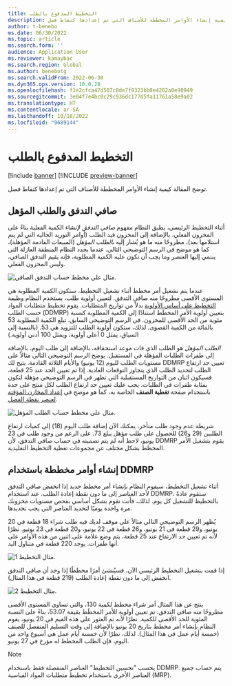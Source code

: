 ```yaml
---
title: التخطيط المدفوع بالطلب
description: توضح المقالة كيفية إنشاء الأوامر المخططة للأصناف التي تم إعدادها كنقاط فصل.
author: t-benebo
ms.date: 06/30/2022
ms.topic: article
ms.search.form: ''
audience: Application User
ms.reviewer: kamaybac
ms.search.region: Global
ms.author: benebotg
ms.search.validFrom: 2022-06-30
ms.dyn365.ops.version: 10.0.28
ms.openlocfilehash: f1e2cfca47d507c8de7f9323bb8e4262a0e90949
ms.sourcegitcommit: 3e04f7e4bc0c29c936dc177d5fa11761a58e9a02
ms.translationtype: HT
ms.contentlocale: ar-SA
ms.lasthandoff: 10/18/2022
ms.locfileid: "9689144"
---
```

# <a name="demand-driven-planning"></a>التخطيط المدفوع بالطلب

[!include [banner](../../includes/banner.md)]
[!INCLUDE [preview-banner](../../includes/preview-banner.md)]
<!-- KFM: Preview until further notice -->

توضح المقالة كيفية إنشاء الأوامر المخططة للأصناف التي تم إعدادها كنقاط فصل.

## <a name="net-flow-and-qualified-demand"></a>صافي التدفق والطلب المؤهل

أثناء التخطيط الرئيسي، يطبق النظام مفهوم *صافي التدفق* لإنشاء الكمية الفعلية بناءً على المخزون الفعلي، بالإضافة إلى المخزون قيد الطلب (أوامر التوريد الحالية التي لم يتم استلامها بعد)، مطروحًا منه ما هو يُشار إليه *بالطلب المؤهل* (المبيعات القادمة المؤهلة)، كما هو موضح في الرسم التوضيحي التالي. عندما يحدد النظام المنطقة العازلة التي ينتمي إليها العنصر وما يجب أن تكون عليه الكمية المطلوبة، فإنه يقيم التدفق الصافي، وليس المخزون الفعلي.

![مثال على مخطط حساب التدفق الصافي.](media/ddmrp-net-flow-example.png "مثال على مخطط حساب التدفق الصافي")

عندما يتم تشغيل أمر مخطط أثناء تشغيل التخطيط، ستكون الكمية المطلوبة هي المستوى الأقصى مطروحًا منه صافي التدفق. لتعيين أولوية طلب، يستخدم النظام وظيفة [التخطيط على أساس الأولوية](priority-based-planning.md) بدلاً من تواريخ المتطلبات. يقوم تخطيط متطلبات المواد حسب الطلب (DDMRP) بتعيين أولوية الأمر المخطَط استنادًا إلى الكمية المطلوبة كنسبة مئوية من الحد الأقصى للمخزون. في الرسم التوضيحي السابق، تبلغ الكمية المطلوبة 53 بالمائة من الكمية القصوى. لذلك، ستكون أولوية الطلب للتزويد هي 53. (بالنسبة إلى السياق، يمثل 0 أعلى أولوية، ويمثل 100 أدنى أولوية.)

*الطلب المؤهل* هو الطلب الذي فات موعد استحقاقه، بالإضافة إلى طلب اليوم، بالإضافة إلى طفرات الطلبات المؤهلة في المستقبل. يوضح الرسم التوضيحي التالي مثالاً على مستويات الطلب لليوم (12 يونيو) والأيام الثلاثة القادمة. يتيح لك DDMRP تعيين حد ارتفاع الطلب لتحديد الطلب الذي يتجاوز التوقعات العادية. إذا تم تعيين الحد عند 25 قطعة، فسيكون اثنان من التواريخ المستقبلية التي تظهر في الرسم التوضيحي مؤهلة لتكون بمثابة طفرات في الطلبات. يجب عليك تعيين حد ارتفاع الطلب لكل منتج على حدة باستخدام صفحة **تغطية الصنف** الخاصة به، كما هو موضح في [إعداد المخازن المؤقتة لعنصر نقطة الفصل](ddmrp-buffer-profile-and-levels.md#set-up-buffers).

![مثال على مخطط حساب الطلب المؤهل.](media/ddmrp-net-qualified-demand-example.png "مثال على مخطط حساب الطلب المؤهل")

شريطة عدم وجود طلب متأخر، يمكنك الآن إضافة طلب اليوم (18) إلى كميات ارتفاع الطلبين (29 و26) للحصول على طلب مؤهل يبلغ 73. على الرغم من وجود طلب في 23 يونيو، لاحظ أنه لم يتم تضمينه في حساب صافي التدفق، لأن DDMRP يقوم بتشغيل الأمر المخطط بشكل مختلف عن مجموعات تغطية التخطيط التقليدية.

## <a name="generating-planned-orders-with-ddmrp"></a>إنشاء أوامر مخططة باستخدام DDMRP

أثناء تشغيل التخطيط، سيقوم النظام بإنشاء أمر مخطط جديد إذا انخفض صافي التدفق لأحد العناصر إلى ما دون نقطة إعادة الطلب. عند استخدام DDMRP، ستقوم عادةً بالتخطيط للتشغيل كل يوم. لذلك، فأنت تقوم بشكل أساسي بفحص مستويات مخزونك مرة واحدة يوميًا لتحديد العناصر التي يجب تجديدها.

يُظهر الرسم التوضيحي التالي مثالاً على موقف لديك فيه طلب شراء 18 قطعة في 20 يونيو، و29 قطعة في 21 يونيو، و26 قطعة في 22 يونيو، و20 قطعة في 23 يونيو. نظرًا لأنه تم تعيين حد الارتفاع عند 25 قطعة، يتم وضع علامة على اثنين من هذه الأوامر على أنها طفرات. يوجد 220 قطعة في متناول اليد.

![مثال التخطيط 1.](media/ddmrp-planning-example-1.png "مثال التخطيط 1")

إذا قمت بتشغيل التخطيط الرئيسي الآن، فسيُنشئ أمرًا مخططًا إذا وجد أن صافي التدفق انخفض إلى ما دون نقطة إعادة الطلب (219 قطعة في هذا المثال).

![مثال التخطيط 2.](media/ddmrp-planning-example-2.png "مثال التخطيط 2")

ينتج عن هذا المثال أمر شراء مخطط لكمية 130، والتي تساوي المستوى الأقصى مطروحًا منه صافي التدفق. تم تعيين أولوية للأمر المخطَط بقيمة 53.07، بناءً على النسبة المئوية للحد الأقصى للكمية. نظرًا لأنه تم العثور على هذه القيم في 20 يونيو، يقوم النظام بإنشاء أمر مخطط بتاريخ 20 يونيو بالإضافة إلى وقت التسليم المنفصل للصنف (خمسة أيام عمل في هذا المثال). لذلك، نظرًا لأن خمسة أيام عمل هي أسبوع واحد من اليوم، فإن الطلب المخطط له مؤرخ في 27 يونيو.

> [!NOTE]
> يحسب "تحسين التخطيط" العناصر المنفصلة فقط باستخدام DDMRP. يتم حساب جميع العناصر الأخرى باستخدام تخطيط متطلبات المواد القياسية (MRP).
